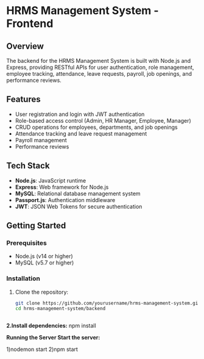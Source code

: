 # HRMS Management System - Frontend

## Overview
The backend for the HRMS Management System is built with Node.js and Express, providing RESTful APIs for user authentication, role management, employee tracking, attendance, leave requests, payroll, job openings, and performance reviews.

## Features
- User registration and login with JWT authentication
- Role-based access control (Admin, HR Manager, Employee, Manager)
- CRUD operations for employees, departments, and job openings
- Attendance tracking and leave request management
- Payroll management
- Performance reviews

## Tech Stack
- **Node.js**: JavaScript runtime
- **Express**: Web framework for Node.js
- **MySQL**: Relational database management system
- **Passport.js**: Authentication middleware
- **JWT**: JSON Web Tokens for secure authentication

## Getting Started

### Prerequisites
- Node.js (v14 or higher)
- MySQL (v5.7 or higher)

### Installation
1. Clone the repository:
   ```bash
   git clone https://github.com/yourusername/hrms-management-system.git
   cd hrms-management-system/backend



**2.Install dependencies:**
npm install


**Running the Server
Start the server:**

1)nodemon start 
2)npm start
